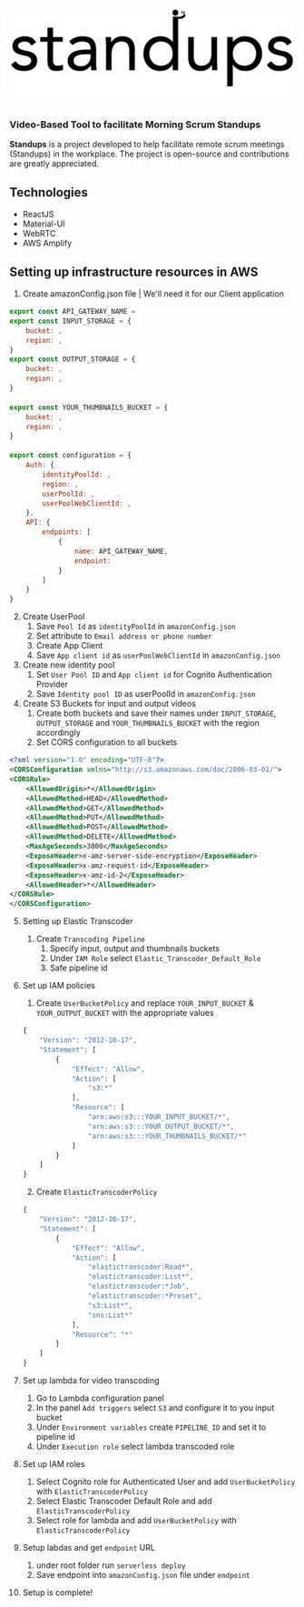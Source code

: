 <h1 align="center">
  <img src="logo.png" alt="Logo" />
</h1>
<h2 align="center">
  <h3>Video-Based Tool to facilitate Morning Scrum Standups</h3>
</h2>

**Standups** is a project developed to help facilitate remote scrum meetings (Standups) in the workplace. The project is open-source and contributions are greatly appreciated.  

## Technologies

* ReactJS
* Material-UI
* WebRTC
* AWS Amplify

## Setting up infrastructure resources in AWS

1. Create amazonConfig.json file | We'll need it for our Client application
```javascript
export const API_GATEWAY_NAME = 
export const INPUT_STORAGE = {
    bucket: , 
    region: ,
}
export const OUTPUT_STORAGE = {
    bucket: , 
    region: ,
}

export const YOUR_THUMBNAILS_BUCKET = {
    bucket: , 
    region: ,
}

export const configuration = {
    Auth: {
        identityPoolId: ,
        region: , 
        userPoolId: , 
        userPoolWebClientId: ,
    },
    API: {
        endpoints: [
            {
                name: API_GATEWAY_NAME,
                endpoint: 
            }
        ]
    }
}
```
2. Create UserPool
    1. Save `Pool Id` as `identityPoolId` in `amazonConfig.json`
    1. Set attribute to `Email address or phone number`
    2. Create App Client
    3. Save `App client id` as `userPoolWebClientId` in `amazonConfig.json`
3. Create new identity pool
    1. Set `User Pool ID` and `App client id` for Cognito Authentication Provider
    2. Save `Identity pool ID` as userPoolId in `amazonConfig.json`
4. Create S3 Buckets for input and output videos
    1. Create both buckets and save their names under `INPUT_STORAGE`, `OUTPUT_STORAGE` and `YOUR_THUMBNAILS_BUCKET` with the region accordingly
    2. Set CORS configuration to all buckets

```XML
<?xml version="1.0" encoding="UTF-8"?>
<CORSConfiguration xmlns="http://s3.amazonaws.com/doc/2006-03-01/">
<CORSRule>
    <AllowedOrigin>*</AllowedOrigin>
    <AllowedMethod>HEAD</AllowedMethod>
    <AllowedMethod>GET</AllowedMethod>
    <AllowedMethod>PUT</AllowedMethod>
    <AllowedMethod>POST</AllowedMethod>
    <AllowedMethod>DELETE</AllowedMethod>
    <MaxAgeSeconds>3000</MaxAgeSeconds>
    <ExposeHeader>x-amz-server-side-encryption</ExposeHeader>
    <ExposeHeader>x-amz-request-id</ExposeHeader>
    <ExposeHeader>x-amz-id-2</ExposeHeader>
    <AllowedHeader>*</AllowedHeader>
</CORSRule>
</CORSConfiguration>
```
5. Setting up Elastic Transcoder
    1. Create `Transcoding Pipeline`
        1. Specify input, output and thumbnails buckets
        2. Under `IAM Role` select `Elastic_Transcoder_Default_Role`
        3. Safe pipeline id

6. Set up IAM policies
    1. Create `UserBucketPolicy` and replace `YOUR_INPUT_BUCKET` & `YOUR_OUTPUT_BUCKET` with the appropriate values 
    ```javascript
    {
        "Version": "2012-10-17",
        "Statement": [
            {
                "Effect": "Allow",
                "Action": [
                    "s3:*"
                ],
                "Resource": [
                    "arn:aws:s3:::YOUR_INPUT_BUCKET/*",
                    "arn:aws:s3:::YOUR_OUTPUT_BUCKET/*",
                    "arn:aws:s3:::YOUR_THUMBNAILS_BUCKET/*"
                ]
            }
        ]
    }
    ```
    2. Create `ElasticTranscoderPolicy`
    ```javascript
    {
        "Version": "2012-10-17",
        "Statement": [
            {
                "Effect": "Allow",
                "Action": [
                    "elastictranscoder:Read*",
                    "elastictranscoder:List*",
                    "elastictranscoder:*Job",
                    "elastictranscoder:*Preset",
                    "s3:List*",
                    "sns:List*"
                ],
                "Resource": "*"
            }
        ]
    }
    ```

6. Set up lambda for video transcoding
    1. Go to Lambda configuration panel
    2. In the panel `Add triggers` select `S3` and configure it to you input bucket
    3. Under `Environment variables` create `PIPELINE_ID` and set it to pipeline id
    4. Under `Execution role` select lambda transcoded role


6. Set up IAM roles
    1. Select Cognito role for Authenticated User and add `UserBucketPolicy` with `ElasticTranscoderPolicy`
    2. Select Elastic Transcoder Default Role and add `ElasticTranscoderPolicy`
    3. Select role for lambda and add `UserBucketPolicy` with `ElasticTranscoderPolicy`

7. Setup labdas and get `endpoint` URL
    1. under root folder run `serverless deploy`
    2. Save endpoint into `amazonConfig.json` file under `endpoint`

8. Setup is complete!
